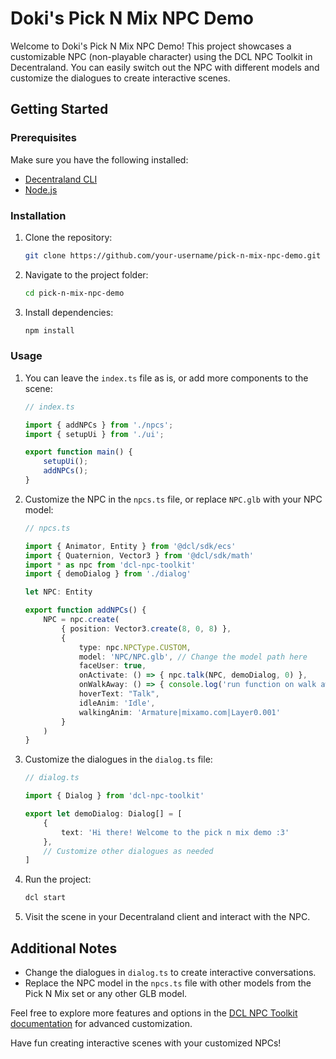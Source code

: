 # Doki's Pick N Mix NPC Demo

Welcome to Doki's Pick N Mix NPC Demo! This project showcases a customizable NPC (non-playable character) using the DCL NPC Toolkit in Decentraland. You can easily switch out the NPC with different models and customize the dialogues to create interactive scenes.

## Getting Started

### Prerequisites

Make sure you have the following installed:

- [Decentraland CLI](https://docs.decentraland.org/getting-started/installation-guide/)
- [Node.js](https://nodejs.org/)

### Installation

1. Clone the repository:

    ```bash
    git clone https://github.com/your-username/pick-n-mix-npc-demo.git
    ```

2. Navigate to the project folder:

    ```bash
    cd pick-n-mix-npc-demo
    ```

3. Install dependencies:

    ```bash
    npm install
    ```

### Usage

1. You can leave the `index.ts` file as is, or add more components to the scene:

    ```typescript
    // index.ts

    import { addNPCs } from './npcs';
    import { setupUi } from './ui';

    export function main() {
        setupUi();
        addNPCs();
    }
    ```

2. Customize the NPC in the `npcs.ts` file, or replace `NPC.glb` with your NPC model:

    ```typescript
    // npcs.ts

    import { Animator, Entity } from '@dcl/sdk/ecs'
    import { Quaternion, Vector3 } from '@dcl/sdk/math'
    import * as npc from 'dcl-npc-toolkit'
    import { demoDialog } from './dialog'

    let NPC: Entity

    export function addNPCs() {
        NPC = npc.create(
            { position: Vector3.create(8, 0, 8) },
            {
                type: npc.NPCType.CUSTOM,
                model: 'NPC/NPC.glb', // Change the model path here
                faceUser: true,
                onActivate: () => { npc.talk(NPC, demoDialog, 0) },
                onWalkAway: () => { console.log('run function on walk away') },
                hoverText: "Talk",
                idleAnim: 'Idle',
                walkingAnim: 'Armature|mixamo.com|Layer0.001'
            }
        )
    }
    ```

3. Customize the dialogues in the `dialog.ts` file:

    ```typescript
    // dialog.ts

    import { Dialog } from 'dcl-npc-toolkit'

    export let demoDialog: Dialog[] = [
        {
            text: 'Hi there! Welcome to the pick n mix demo :3'
        },
        // Customize other dialogues as needed
    ]
    ```

4. Run the project:

    ```bash
    dcl start
    ```

5. Visit the scene in your Decentraland client and interact with the NPC.

## Additional Notes

- Change the dialogues in `dialog.ts` to create interactive conversations.
- Replace the NPC model in the `npcs.ts` file with other models from the Pick N Mix set or any other GLB model.

Feel free to explore more features and options in the [DCL NPC Toolkit documentation](https://github.com/decentraland-scenes/dcl-npc-toolkit) for advanced customization.

Have fun creating interactive scenes with your customized NPCs!
